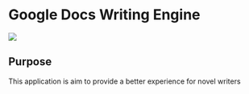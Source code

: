 # Google Docs Writing Engine

![](https://i.imgur.com/rHgvyHs.png)

## Purpose
This application is aim to provide a better experience for novel writers
